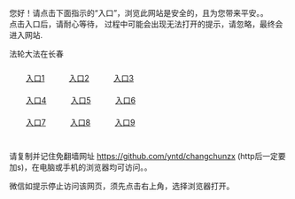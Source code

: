 您好！请点击下面指示的“入口”，浏览此网站是安全的，且为您带来平安。。 <br/>
点击入口后，请耐心等待， 过程中可能会出现无法打开的提示，请忽略，最终会进入网站. </br>

法轮大法在长春<br/>
<div style="padding:10px"><a style="margin:20px" target="_blank" href="https://d37xels815pq5t.cloudfront.net/2Qpsp?scfpawqq" id="ccLink1" rel="nofollow">入口1</a> <a target="_blank" style="margin:20px" href="https://d3bb0pzt9oqy4x.cloudfront.net/2Qpsp?zyare" id="ccLink2" rel="nofollow">入口2</a> <a style="margin:20px" target="_blank" href="https://d37a3o5entzg7o.cloudfront.net/2Qpsp?bwhysbl" id="ccLink3" rel="nofollow">入口3</a></div>

<div style="padding:10px" ><a style="margin:20px" target="_blank" href="https://d37xels815pq5t.cloudfront.net/2Qpsp?scfpawqq" id="ccLink4" rel="nofollow">入口4</a> <a style="margin:20px" href="https://d3bb0pzt9oqy4x.cloudfront.net/2Qpsp?zyare" target="_blank" id="ccLink5" rel="nofollow">入口5</a> <a style="margin:20px" href="https://d37a3o5entzg7o.cloudfront.net/2Qpsp?bwhysbl" target="_blank" id="ccLink6" rel="nofollow">入口6</a></div>

<div style="padding:10px"><a style="margin:20px" target="_blank" href="https://d37xels815pq5t.cloudfront.net/2Qpsp?scfpawqq" id="ccLink7" rel="nofollow">入口7</a> <a style="margin:20px" href="https://d3bb0pzt9oqy4x.cloudfront.net/2Qpsp?zyare" target="_blank" id="ccLink8" rel="nofollow">入口8</a> <a style="margin:20px" target="_blank" href="https://d37a3o5entzg7o.cloudfront.net/2Qpsp?bwhysbl" id="ccLink9" rel="nofollow">入口9</a></div>

<br/>



请复制并记住免翻墙网址 https://github.com/yntd/changchunzx (http后一定要加s)，在电脑或手机的浏览器均可访问。。<br/>

微信如提示停止访问该网页，须先点击右上角，选择浏览器打开。
